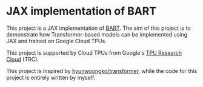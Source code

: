 # JAX implementation of BART

This project is a JAX implementation of [BART](https://arxiv.org/abs/1910.13461). The aim of this project is to demonstrate how Transformer-based models can be implemented using JAX and trained on Google Cloud TPUs.

This project is supported by Cloud TPUs from Google's [TPU Research Cloud](https://sites.research.google/trc/about/) (TRC).

This project is inspired by [hyunwoongko/transformer](https://github.com/hyunwoongko/transformer), while the code for this project is entirely written by myself.

